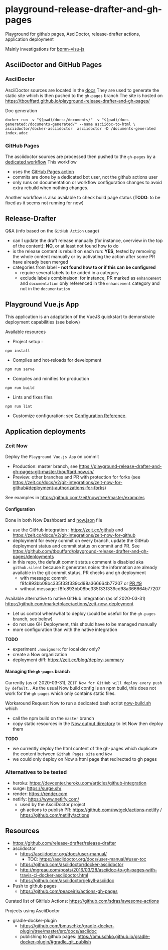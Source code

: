 # playground-release-drafter-and-gh-pages

Playground for github pages, AsciDoctor, release-drafter actions, application deployment

Mainly investigations for [bpmn-visu-js](https://github.com/bonitasoft-labs/bpmn-visu-js)


## AsciiDoctor and GitHub Pages

### AsciiDoctor

AsciiDoctor sources are located in the [docs](docs)
They are used to generate the static site which is then pushed to the `gh-pages` branch
The site is hosted on https://tbouffard.github.io/playground-release-drafter-and-gh-pages/ 

Doc generation
```
docker run -v "$(pwd)/docs:/documents/" -v "$(pwd)/docs-generated:/documents-generated/" --name asciidoc-to-html \
asciidoctor/docker-asciidoctor  asciidoctor -D /documents-generated index.adoc
```

### GitHub Pages

The asciidoctor sources are processed then pushed to the `gh-pages` by a [dedicated workflow](.github/workflows/gh-pages-publishing.yml)
This workflow
- uses the [GitHub Pages action](https://github.com/marketplace/actions/github-pages-action)
- commits are done by a dedicated bot user, not the github actions user
- only runs on documentation or workflow configuration changes to avoid extra rebuild when nothing changes.
 
Another workflow is also available to check build page status (**TODO**: to be fixed as it seems not running for now)


## Release-Drafter

Q&A (info based on the `GitHub Action` usage)
- can I update the draft release manually (for instance, overview in the top of the content): **NO**, or at least not found how to do
- is the release content is rebuilt on each run: **YES**, tested by removing the whole content manually or by activating the
action after some PR have already been merged
- categories from label - **not found how to or if this can be configured**
  - require several labels to be added in a category
  - exclude labels combinaison: for instance, PR marked as `enhancement` and `documentation` only referenced in the `enhancement`
  category and not in the `documentation`


## Playground Vue.js App

This application is an adaptation of the VueJS quickstart to demonstrate deployment capabilities (see below)

Available resources
- Project setup :
```
npm install
```
- Compiles and hot-reloads for development
```
npm run serve
```
- Compiles and minifies for production
```
npm run build
```
- Lints and fixes files
```
npm run lint
```
- Customize configuration: see [Configuration Reference](https://cli.vuejs.org/config/).


## Application deployments

### Zeit Now

Deploy the `Playground Vue.js App` on commit
- Production: master branch, see https://playground-release-drafter-and-gh-pages-git-master.tbouffard.now.sh/
- Preview: other branches and PR with protection for forks (see https://zeit.co/docs/v2/git-integrations/zeit-now-for-github#deployment-authorizations-for-forks) 

See examples in https://github.com/zeit/now/tree/master/examples


#### Configuration

Done in both Now Dashboard and [now.json](./now.json) file

- use the GitHub integration : https://zeit.co/github and https://zeit.co/docs/v2/git-integrations/zeit-now-for-github
- deployment for every commit on every branch, update the GitHub deployment status and commit status on commit and PR.
See https://github.com/tbouffard/playground-release-drafter-and-gh-pages/deployments
- in this repo, the default commit status comment is disabled aka `github.silent` because it generates noise: the information are already
available in the git commit status, PR checks and gh deployment 
  - with message: commit f8fc893bb08bc335f33f339cd98a366664b77207 or [PR #9](https://github.com/tbouffard/playground-release-drafter-and-gh-pages/pull/9)
  - without message: f8fc893bb08bc335f33f339cd98a366664b77207

Available alternative to native GitHub integration (as of 2020-03-31)
https://github.com/marketplace/actions/zeit-now-deployment
- Let us control when/what to deploy (could be usefull for the `gh-pages` branch, see below)
- do not use GH Deployment, this should have to be managed manually
- more configuration than with the native integration 

**TODO**
- experiment `.nowignore`: for local dev only?
- create a Now organization
- deployment diff: https://zeit.co/blog/deploy-summary

#### Managing the `gh-pages` branch

Currently (as of 2020-03-31), `ZEIT Now for GitHub will deploy every push by default.`. As the usual Now build config
is an npm build, this does not work for the `gh-pages` which only contains static files.

Workaround
Request Now to run a dedicated bash script [now-build.sh](./now-build.sh) which
- call the npm build on the `master` branch
- copy static resources in the [Now output directory](https://zeit.co/docs/v2/build-step#output-directory) to let Now then
deploy them

**TODO**
- we currently deploy the html content of the gh-pages which duplicate the content between `Github Pages site` and `Now`
- we could only deploy on Now a html page that redirected to gh pages 


### Alternatives to be tested

- heroku: https://devcenter.heroku.com/articles/github-integration
- surge: https://surge.sh/ 
- render: https://render.com
- netlify: https://www.netlify.com/
  - used by the AsciiDoctor project
  - gh actions to publish PR: https://github.com/nwtgck/actions-netlify / https://github.com/netlify/actions


## Resources

- https://github.com/release-drafter/release-drafter
- asciidoctor
  - https://asciidoctor.org/docs/user-manual/
    - TOC: https://asciidoctor.org/docs/user-manual/#user-toc
  - https://github.com/asciidoctor/docker-asciidoctor
  - http://mgreau.com/posts/2016/03/28/asciidoc-to-gh-pages-with-travis-ci-docker-asciidoctor.html
  - https://github.com/asciidoctor/jekyll-asciidoc
- Push to github pages
  - https://github.com/peaceiris/actions-gh-pages
  
Curated list of GitHub Actions: https://github.com/sdras/awesome-actions

Projects using AsciiDoctor
  - gradle-docker-plugin
    - https://github.com/bmuschko/gradle-docker-plugin/tree/master/src/docs/asciidoc
    - publishing to github pages: https://bmuschko.github.io/gradle-docker-plugin/#gradle_git_publish
  
